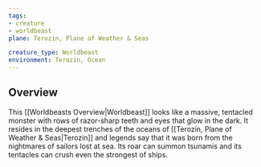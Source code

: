```yaml
---
tags:
- creature
- worldbeast
plane: Terozin, Plane of Weather & Seas

creature_type: Worldbeast
environment: Terozin, Ocean
---
```

## Overview
This [[Worldbeasts Overview|Worldbeast]] looks like a massive, tentacled monster with rows of razor-sharp teeth and eyes that glow in the dark. It resides in the deepest trenches of the oceans of [[Terozin, Plane of Weather & Seas|Terozin]] and legends say that it was born from the nightmares of sailors lost at sea. Its roar can summon tsunamis and its tentacles can crush even the strongest of ships.